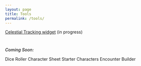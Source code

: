 ```yaml
---
layout: page
title: Tools
permalink: /tools/
---
```


[Celestial Tracking widget](/tools/celestial-tracking/) (in progress)  

<div style="height: 1em;"></div>

<p style="font-weight: 500; font-style: italic;">Coming Soon:</p>
Dice Roller  
Character Sheet  
Starter Characters  
Encounter Builder